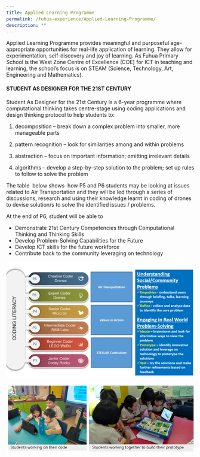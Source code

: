 ```yaml
---
title: Applied Learning Programme
permalink: /fuhua-experience/Applied-Learning-Programme/
description: ""
---
```

Applied Learning Programme provides meaningful and purposeful age-appropriate opportunities for real-life application of learning. They allow for experimentation, self-discovery and joy of learning. As Fuhua Primary School is the West Zone Centre of Excellence (COE) for ICT in teaching and learning, the school’s focus is on STEAM (Science, Technology, Art, Engineering and Mathematics). 

#### **STUDENT AS DESIGNER FOR THE 21ST CENTURY**


Student As Designer for the 21st Century is a 6-year programme where computational thinking takes centre-stage using coding applications and design thinking protocol to help students to:

1. decomposition – break down a complex problem into smaller, more manageable parts

2. pattern recognition – look for similarities among and within problems

3. abstraction – focus on important information; omitting irrelevant details

4. algorithms – develop a step-by-step solution to the problem; set up rules to follow to solve the problem

  

The table  below shows  how P5 and P6 students may be looking at issues related to Air Transportation and they will be led through a series of discussions, research and using their knowledge learnt in coding of drones to devise solution/s to solve the identified issues / problems.  

  

At the end of P6, student will be able to 

*   Demonstrate 21st Century Competencies through Computational Thinking and Thinking Skills 
*   Develop Problem-Solving Capabilities for the Future
*   Develop ICT skills for the future workforce 
*   Contribute back to the community leveraging on technology

![](/images/Fuhua%20Experience/Applied%20Learning%20Programme/A1.png)

![](/images/Fuhua%20Experience/Applied%20Learning%20Programme/A2.png)